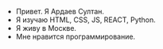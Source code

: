 - Привет. Я Ардаев Султан.
- Я изучаю HTML, CSS, JS, REACT, Python.
- Я живу в Москве.
- Мне нравится программирование.


